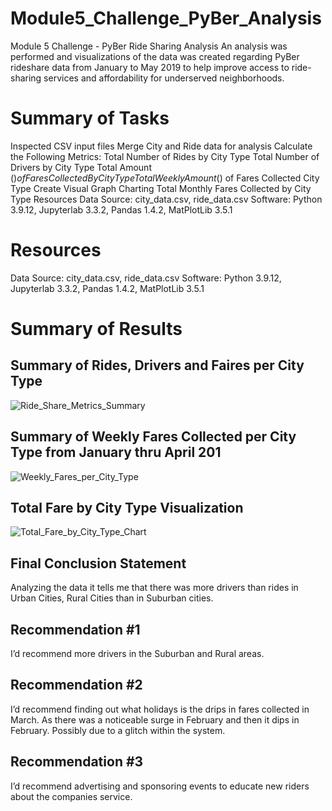 # Module5_Challenge_PyBer_Analysis

Module 5 Challenge - PyBer Ride Sharing Analysis
An analysis was performed and visualizations of the data was created regarding PyBer rideshare data from January to May 2019 to help improve access to ride-sharing services and affordability for underserved neighborhoods.

# Summary of Tasks
Inspected CSV input files
Merge City and Ride data for analysis
Calculate the Following Metrics:
Total Number of Rides by City Type
Total Number of Drivers by City Type
Total Amount ($) of Fares Collected By City Type
Total Weekly Amount ($) of Fares Collected City Type
Create Visual Graph Charting Total Monthly Fares Collected by City Type
Resources
Data Source: city_data.csv, ride_data.csv
Software: Python 3.9.12, Jupyterlab 3.3.2, Pandas 1.4.2, MatPlotLib 3.5.1

# Resources
Data Source: city_data.csv, ride_data.csv
Software: Python 3.9.12, Jupyterlab 3.3.2, Pandas 1.4.2, MatPlotLib 3.5.1

# Summary of Results
## Summary of Rides, Drivers and Faires per City Type
![Ride_Share_Metrics_Summary](https://user-images.githubusercontent.com/84817579/180353655-c41c4ae2-fa01-4f16-aff4-f11d7ea6bdaa.png)

## Summary of Weekly Fares Collected per City Type from January thru April 201
![Weekly_Fares_per_City_Type](https://user-images.githubusercontent.com/84817579/180353746-03cc167a-988f-448d-bd85-cdd8e4c9eaef.png)

## Total Fare by City Type Visualization

![Total_Fare_by_City_Type_Chart](https://user-images.githubusercontent.com/84817579/180353868-df26d4b2-0a0a-4a33-ad7f-3aa7abdd9f6f.png)

## Final Conclusion Statement

Analyzing the data it tells me that there was more drivers than rides in Urban Cities, Rural Cities than in Suburban cities. 

## Recommendation #1

I’d recommend more drivers in the Suburban and Rural areas. 

## Recommendation #2

I’d recommend finding out what holidays is the drips in fares collected in March. As there was a noticeable surge in February and then it dips in February. Possibly due to a glitch within the system. 

## Recommendation #3

I’d recommend advertising and sponsoring events to educate new riders about the companies service. 
